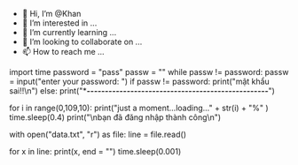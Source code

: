 - 👋 Hi, I’m @Khan
- 👀 I’m interested in ...
- 🌱 I’m currently learning ...
- 💞️ I’m looking to collaborate on ...
- 📫 How to reach me ...

<!---
khannoob123/khannoob123 is a ✨ special ✨ repository because its `README.md` (this file) appears on your GitHub profile.
You can click the Preview link to take a look at your changes.
--->
import time
password = "pass"
passw = ""
while passw != password:
    passw = input("enter your password: ")
    if passw != password:
        print("mật khẩu sai!!\n")
    else:
        print("****--------------------------------------------------***")

for i in range(0,109,10):
	print("just a moment...loading..." + str(i) + "%" )
	time.sleep(0.4)
print("\nbạn đã đăng nhập thành công\n")

with open("data.txt", "r") as file:
		line = file.read()

for x in line:
	print(x, end = "")
	time.sleep(0.001)
